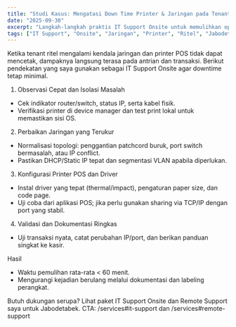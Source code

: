 ```yaml
---
title: "Studi Kasus: Mengatasi Down Time Printer & Jaringan pada Tenant Ritel di Jabodetabek"
date: "2025-09-30"
excerpt: "Langkah-langkah praktis IT Support Onsite untuk memulihkan operasional tenant ritel: diagnosis cepat, perbaikan jaringan, dan konfigurasi printer POS."
tags: ["IT Support", "Onsite", "Jaringan", "Printer", "Ritel", "Jabodetabek"]
---
```


Ketika tenant ritel mengalami kendala jaringan dan printer POS tidak dapat mencetak, dampaknya langsung terasa pada antrian dan transaksi. Berikut pendekatan yang saya gunakan sebagai IT Support Onsite agar downtime tetap minimal.

1) Observasi Cepat dan Isolasi Masalah
- Cek indikator router/switch, status IP, serta kabel fisik.
- Verifikasi printer di device manager dan test print lokal untuk memastikan sisi OS.

2) Perbaikan Jaringan yang Terukur
- Normalisasi topologi: penggantian patchcord buruk, port switch bermasalah, atau IP conflict.
- Pastikan DHCP/Static IP tepat dan segmentasi VLAN apabila diperlukan.

3) Konfigurasi Printer POS dan Driver
- Instal driver yang tepat (thermal/impact), pengaturan paper size, dan code page.
- Uji coba dari aplikasi POS; jika perlu gunakan sharing via TCP/IP dengan port yang stabil.

4) Validasi dan Dokumentasi Ringkas
- Uji transaksi nyata, catat perubahan IP/port, dan berikan panduan singkat ke kasir.

Hasil
- Waktu pemulihan rata-rata < 60 menit.
- Mengurangi kejadian berulang melalui dokumentasi dan labeling perangkat.

Butuh dukungan serupa? Lihat paket IT Support Onsite dan Remote Support saya untuk Jabodetabek. CTA: /services#it-support dan /services#remote-support
